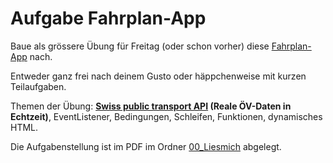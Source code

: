 # Aufgabe Fahrplan-App

Baue als grössere Übung für Freitag (oder schon vorher) diese [Fahrplan-App](http://interaktivemedien.nickschnee.ch/fahrplan/) nach.

Entweder ganz frei nach deinem Gusto oder häppchenweise mit kurzen Teilaufgaben.

Themen der Übung: **[Swiss public transport API](https://transport.opendata.ch/docs.html) (Reale ÖV-Daten in Echtzeit)**, EventListener, Bedingungen, Schleifen, Funktionen, dynamisches HTML.

Die Aufgabenstellung ist im PDF im Ordner [00_Liesmich](https://github.com/Interaktive-Medien/im2/tree/main/30_Fahrplan-App/00_Liesmich) abgelegt.
